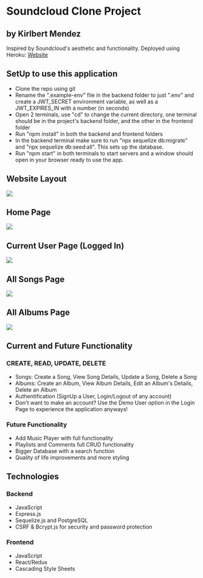 # Soundcloud Clone Project
## by Kirlbert Mendez

Inspired by Soundcloud's aesthetic and functionality.
Deployed using Heroku: <a href="https://sc-project-aa.herokuapp.com/"> Website </a>

## SetUp to use this application
* Clone the repo using git
* Rename the ".example-env" file in the backend folder to just ".env" and create a JWT_SECRET environment variable, as well as a JWT_EXPIRES_IN with a number (in seconds)
* Open 2 terminals, use "cd" to change the current directory, one terminal should be in the project's backend folder, and the other in the frontend folder
* Run "npm install" in both the backend and frontend folders
* In the backend terminal make sure to run "npx sequelize db:migrate" and "npx sequelize db:seed:all". This sets up the database.
* Run "npm start" in both terminals to start servers and a window should open in your browser ready to use the app.

## Website Layout

<img src="https://res.cloudinary.com/dqqewlghx/image/upload/v1662925605/pics/flow_for_website_yiyfwd.png">

## Home Page

<img src="https://res.cloudinary.com/dqqewlghx/image/upload/v1662925808/pics/home-page_k6go22.png">

## Current User Page (Logged In)

<img src="https://res.cloudinary.com/dqqewlghx/image/upload/v1662925906/pics/logged-in-userpage_lrvdz8.png">

## All Songs Page

<img src="https://res.cloudinary.com/dqqewlghx/image/upload/v1662926005/pics/songs-page_wdc0ud.png">

## All Albums Page

<img src="https://res.cloudinary.com/dqqewlghx/image/upload/v1662926084/pics/albumpage_zj9uqz.png">

## Current and Future Functionality

### CREATE, READ, UPDATE, DELETE
* Songs: Create a Song, View Song Details, Update a Song, Delete a Song
* Albums: Create an Album, View Album Details, Edit an Album's Details, Delete an Album
* Authentification (SignUp a User, Login/Logout of any account)
* Don't want to make an account? Use the Demo User option in the Login Page to experience the application anyways!

### Future Functionality
* Add Music Player with full functionality
* Playlists and Comments full CRUD functionality
* Bigger Database with a search function
* Quality of life improvements and more styling

## Technologies

### Backend
* JavaScript
* Express.js
* Sequelize.js and PostgreSQL
* CSRF & Bcrypt.js for security and password protection

### Frontend
* JavaScript
* React/Redux
* Cascading Style Sheets
